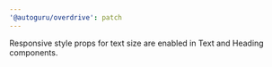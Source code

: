 ```yaml
---
'@autoguru/overdrive': patch
---
```


Responsive style props for text size are enabled in Text and Heading components.
